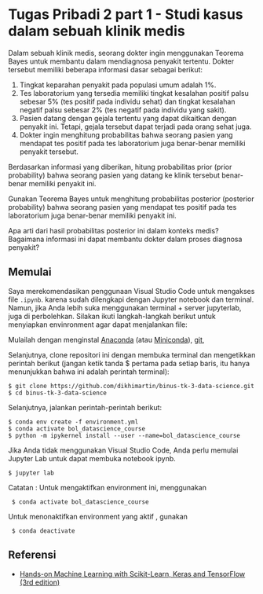 Tugas Pribadi 2 part 1 - Studi kasus dalam sebuah klinik medis  
==================

Dalam sebuah klinik medis, seorang dokter ingin menggunakan Teorema Bayes untuk membantu dalam mendiagnosa penyakit tertentu. Dokter tersebut memiliki beberapa informasi dasar sebagai berikut:

1. Tingkat keparahan penyakit pada populasi umum adalah 1%.
2. Tes laboratorium yang tersedia memiliki tingkat kesalahan positif palsu sebesar 5% (tes positif pada individu sehat) dan tingkat kesalahan negatif palsu sebesar 2% (tes negatif pada individu yang sakit).
3. Pasien datang dengan gejala tertentu yang dapat dikaitkan dengan penyakit ini. Tetapi, gejala tersebut dapat terjadi pada orang sehat juga.
4. Dokter ingin menghitung probabilitas bahwa seorang pasien yang mendapat tes positif pada tes laboratorium juga benar-benar memiliki penyakit tersebut.

Berdasarkan informasi yang diberikan, hitung probabilitas prior (prior probability) bahwa seorang pasien yang datang ke klinik tersebut benar-benar memiliki penyakit ini.

Gunakan Teorema Bayes untuk menghitung probabilitas posterior (posterior probability) bahwa seorang pasien yang mendapat tes positif pada tes laboratorium juga benar-benar memiliki penyakit ini.

Apa arti dari hasil probabilitas posterior ini dalam konteks medis? Bagaimana informasi ini dapat membantu dokter dalam proses diagnosa penyakit?


Memulai
---------------
Saya merekomendasikan penggunaan Visual Studio Code untuk mengakses file `.ipynb`. karena sudah dilengkapi dengan Jupyter notebook dan terminal. Namun, jika Anda lebih suka menggunakan terminal + server jupyterlab, juga di perbolehkan. Silakan ikuti langkah-langkah berikut untuk menyiapkan envinronment agar dapat menjalankan file:

Mulailah dengan menginstal [Anaconda](https://www.anaconda.com/products/distribution) (atau [Miniconda](https://docs.conda.io/en/latest/miniconda.html)), [git](https://git-scm.com/downloads), 

Selanjutnya, clone repositori ini dengan membuka terminal dan mengetikkan perintah berikut (jangan ketik tanda $ pertama pada setiap baris, itu hanya menunjukkan bahwa ini adalah perintah terminal):

    $ git clone https://github.com/dikhimartin/binus-tk-3-data-science.git
    $ cd binus-tk-3-data-science

Selanjutnya, jalankan perintah-perintah berikut:

    $ conda env create -f environment.yml
    $ conda activate bol_datascience_course
    $ python -m ipykernel install --user --name=bol_datascience_course

Jika Anda tidak menggunakan Visual Studio Code, Anda perlu memulai Jupyter Lab untuk dapat membuka notebook ipynb.

    $ jupyter lab

Catatan :
 Untuk mengaktifkan environment ini, menggunakan

     $ conda activate bol_datascience_course

 Untuk menonaktifkan environment yang aktif , gunakan

     $ conda deactivate    

Referensi
--------
* [Hands-on Machine Learning with Scikit-Learn, Keras and TensorFlow (3rd edition)](https://homl.info/er3)
